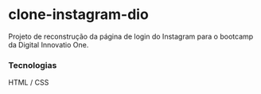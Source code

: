 # clone-instagram-dio

Projeto de reconstrução da página de login do Instagram para o bootcamp da Digital Innovatio One.

### Tecnologias
HTML / 
CSS
